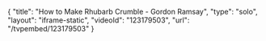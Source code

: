 {
    "title": "How to Make Rhubarb Crumble - Gordon Ramsay",
    "type": "solo",
    "layout": "iframe-static",
    "videoId": "123179503",
    "url": "\/tvpembed\/123179503"
}